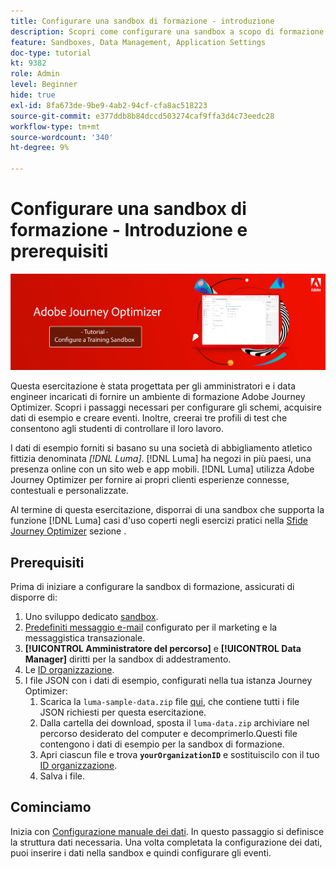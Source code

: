 ```yaml
---
title: Configurare una sandbox di formazione - introduzione
description: Scopri come configurare una sandbox a scopo di formazione. Segui i passaggi necessari per configurare gli schemi, acquisire dati di esempio e creare eventi.
feature: Sandboxes, Data Management, Application Settings
doc-type: tutorial
kt: 9382
role: Admin
level: Beginner
hide: true
exl-id: 8fa673de-9be9-4ab2-94cf-cfa8ac518223
source-git-commit: e377ddb8b84dccd503274caf9ffa3d4c73eedc28
workflow-type: tm+mt
source-wordcount: '340'
ht-degree: 9%

---
```


# Configurare una sandbox di formazione - Introduzione e prerequisiti

![Tutorial su banner: configurare una sandbox di formazione](./assets/ajo-banner-configure-training-sandbox.png)

Questa esercitazione è stata progettata per gli amministratori e i data engineer incaricati di fornire un ambiente di formazione Adobe Journey Optimizer. Scopri i passaggi necessari per configurare gli schemi, acquisire dati di esempio e creare eventi. Inoltre, creerai tre profili di test che consentono agli studenti di controllare il loro lavoro.

I dati di esempio forniti si basano su una società di abbigliamento atletico fittizia denominata _[!DNL Luma]_. [!DNL Luma] ha negozi in più paesi, una presenza online con un sito web e app mobili. [!DNL Luma] utilizza Adobe Journey Optimizer per fornire ai propri clienti esperienze connesse, contestuali e personalizzate.

Al termine di questa esercitazione, disporrai di una sandbox che supporta la funzione [!DNL Luma] casi d&#39;uso coperti negli esercizi pratici nella [Sfide Journey Optimizer](/help/challenges/introduction-and-prerequisites.md) sezione .

## Prerequisiti

Prima di iniziare a configurare la sandbox di formazione, assicurati di disporre di:

1. Uno sviluppo dedicato [sandbox](https://experienceleague.adobe.com/docs/journey-optimizer-learn/tutorials/access-control/create-and-manage-sandboxes.html?lang=en).
1. [Predefiniti messaggio e-mail](https://experienceleague.adobe.com/docs/journey-optimizer-learn/tutorials/channel-configuration/set-up-email-channel.html?lang=en) configurato per il marketing e la messaggistica transazionale.
1. **[!UICONTROL Amministratore del percorso]** e **[!UICONTROL Data Manager]** diritti per la sandbox di addestramento.
1. Le [ID organizzazione](https://experienceleague.adobe.com/docs/core-services/interface/administration/organizations.html?lang=it).
1. I file JSON con i dati di esempio, configurati nella tua istanza Journey Optimizer:
   1. Scarica la `luma-sample-data.zip` file [qui](/help/tutorial-configure-a-training-sandbox/assets/luma-data/luma-sample-data.zip), che contiene tutti i file JSON richiesti per questa esercitazione.
   1. Dalla cartella dei download, sposta il `luma-data.zip` archiviare nel percorso desiderato del computer e decomprimerlo.Questi file contengono i dati di esempio per la sandbox di formazione.
   1. Apri ciascun file e trova **`yourOrganizationID`** e sostituiscilo con il tuo [ID organizzazione](https://experienceleague.adobe.com/docs/core-services/interface/administration/organizations.html?lang=it).
   1. Salva i file.

## Cominciamo

Inizia con [Configurazione manuale dei dati](/help/tutorial-configure-a-training-sandbox/manual-data-set-up.md). In questo passaggio si definisce la struttura dati necessaria. Una volta completata la configurazione dei dati, puoi inserire i dati nella sandbox e quindi configurare gli eventi.
